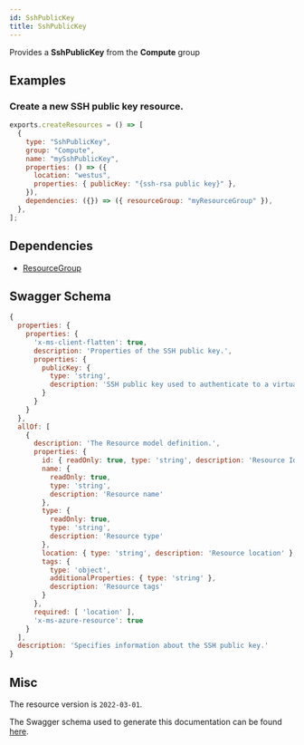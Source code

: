 ```yaml
---
id: SshPublicKey
title: SshPublicKey
---
```

Provides a **SshPublicKey** from the **Compute** group
## Examples
### Create a new SSH public key resource.
```js
exports.createResources = () => [
  {
    type: "SshPublicKey",
    group: "Compute",
    name: "mySshPublicKey",
    properties: () => ({
      location: "westus",
      properties: { publicKey: "{ssh-rsa public key}" },
    }),
    dependencies: ({}) => ({ resourceGroup: "myResourceGroup" }),
  },
];

```
## Dependencies
- [ResourceGroup](../Resources/ResourceGroup.md)
## Swagger Schema
```js
{
  properties: {
    properties: {
      'x-ms-client-flatten': true,
      description: 'Properties of the SSH public key.',
      properties: {
        publicKey: {
          type: 'string',
          description: 'SSH public key used to authenticate to a virtual machine through ssh. If this property is not initially provided when the resource is created, the publicKey property will be populated when generateKeyPair is called. If the public key is provided upon resource creation, the provided public key needs to be at least 2048-bit and in ssh-rsa format.'
        }
      }
    }
  },
  allOf: [
    {
      description: 'The Resource model definition.',
      properties: {
        id: { readOnly: true, type: 'string', description: 'Resource Id' },
        name: {
          readOnly: true,
          type: 'string',
          description: 'Resource name'
        },
        type: {
          readOnly: true,
          type: 'string',
          description: 'Resource type'
        },
        location: { type: 'string', description: 'Resource location' },
        tags: {
          type: 'object',
          additionalProperties: { type: 'string' },
          description: 'Resource tags'
        }
      },
      required: [ 'location' ],
      'x-ms-azure-resource': true
    }
  ],
  description: 'Specifies information about the SSH public key.'
}
```
## Misc
The resource version is `2022-03-01`.

The Swagger schema used to generate this documentation can be found [here](https://github.com/Azure/azure-rest-api-specs/tree/main/specification/compute/resource-manager/Microsoft.Compute/ComputeRP/stable/2022-03-01/sshPublicKey.json).
